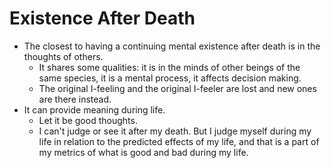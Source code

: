 # Existence After Death



*   The closest to having a continuing mental existence after death is in the thoughts of others.
    *   It shares some qualities: it is in the minds of other beings of the same species, it is a mental process, it affects decision making.
    *   The original I-feeling and the original I-feeler are lost and new ones are there instead.
*   It can provide meaning during life.
    *   Let it be good thoughts.
    *   I can't judge or see it after my death. But I judge myself during my life in relation to the predicted effects of my life, and that is a part of my metrics of what is good and bad during my life.

